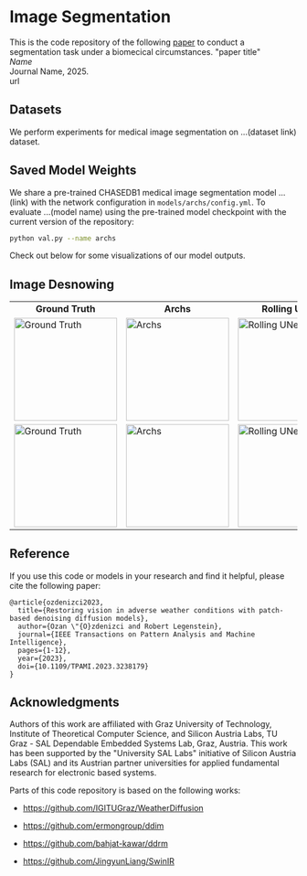 # Image Segmentation

This is the code repository of the following [paper](https://arxiv.org/pdf/2207.14626.pdf) to conduct a segmentation task under a biomecical circumstances.
"paper title"\
<em>Name</em>\
Journal Name, 2025.\
url



## Datasets

We perform experiments for medical image segmentation on ...(dataset link) dataset. 

## Saved Model Weights

We share a pre-trained CHASEDB1 medical image segmentation model ...(link) with the network configuration in `models/archs/config.yml`. To evaluate ...(model name) using the pre-trained model checkpoint with the current version of the repository:
```bash
python val.py --name archs
```

Check out below for some visualizations of our model outputs.

## Image Desnowing

<table border='0' cellspacing='0' cellpadding='0'>
  <tr>
    <td align="center"><b>Ground Truth</td>
    <td align="center"><b>Archs</td>
    <td align="center"><b>Rolling UNet</td>
    <td align="center"><b>UNet</td>
    <td align="center"><b>UNet++</td>
    
  <tr>
    <td> <img width="180" alt="Ground Truth" src="https://github.com/user-attachments/assets/0a2cc6c4-cbcb-4731-ae06-a6ed3f3a985c"> 
  </td>
    <td> <img width="180" alt="Archs" src="https://github.com/user-attachments/assets/18672231-896c-4f05-a6a4-7b6cf84f9c97"> 
  </td>
    <td> <img width="180" alt="Rolling UNet" src="https://github.com/user-attachments/assets/27e0897d-8517-41c7-99fb-b398c4eb420e">
    
  </td>
    <td> <img width="180" alt="UNet" src="https://github.com/user-attachments/assets/dfb457b2-4e5a-4891-a0c4-0e9cc810a6a9">
  </td>
    <td> <img width="180" alt="UNet++" src="https://github.com/user-attachments/assets/46f2599d-c0fb-4d0c-a78a-fc4574a92ce7"> 
 </td>
  <tr>
  <tr>
    <td> <img width="180" alt="Ground Truth" src="https://github.com/user-attachments/assets/018e6393-f824-4159-9fb1-9fd88c738cbb">
  </td>
    <td> <img width="180" alt="Archs" src="https://github.com/user-attachments/assets/bdd3489c-1ec4-40af-b0ce-5dbb605d4ba7">
  </td>
    <td> <img width="180" alt="Rolling UNet" src="https://github.com/user-attachments/assets/817d6767-82a4-44ef-aafa-a1980c6029d6">
    
  </td>
    <td> <img width="180" alt="UNet" src="https://github.com/user-attachments/assets/438c129f-c169-42b7-aac4-789d5ea5667a" >

  </td>
    <td> <img width="180" alt="UNet++" src="https://github.com/user-attachments/assets/ef8ac8c1-f9b1-4213-ab4e-8f2422769f9c" >
 </td>
  <tr>
<table>


## Reference
If you use this code or models in your research and find it helpful, please cite the following paper:
```
@article{ozdenizci2023,
  title={Restoring vision in adverse weather conditions with patch-based denoising diffusion models},
  author={Ozan \"{O}zdenizci and Robert Legenstein},
  journal={IEEE Transactions on Pattern Analysis and Machine Intelligence}, 
  pages={1-12},
  year={2023},
  doi={10.1109/TPAMI.2023.3238179}
}
```

## Acknowledgments

Authors of this work are affiliated with Graz University of Technology, Institute of Theoretical Computer Science, and Silicon Austria Labs, TU Graz - SAL Dependable Embedded Systems Lab, Graz, Austria. This work has been supported by the "University SAL Labs" initiative of Silicon Austria Labs (SAL) and its Austrian partner universities for applied fundamental research for electronic based systems.

Parts of this code repository is based on the following works:

* https://github.com/IGITUGraz/WeatherDiffusion

* https://github.com/ermongroup/ddim
* https://github.com/bahjat-kawar/ddrm
* https://github.com/JingyunLiang/SwinIR

